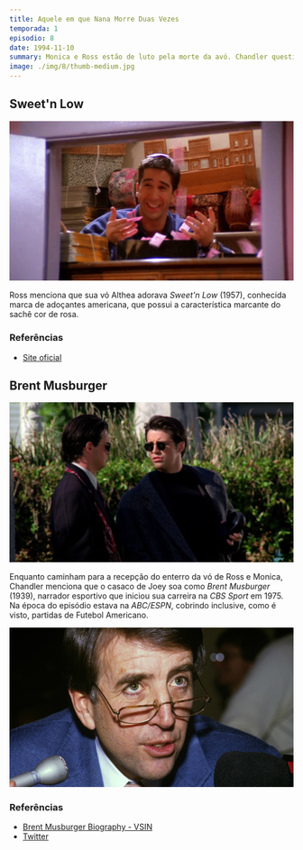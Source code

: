 ```yaml
---
title: Aquele em que Nana Morre Duas Vezes
temporada: 1
episodio: 8
date: 1994-11-10
summary: Monica e Ross estão de luto pela morte da avó. Chandler questiona sua sexualidade.
image: ./img/8/thumb-medium.jpg
---
```


## Sweet'n Low

![Sweet'n Low](./img/8/sweet-n-low.png)

Ross menciona que sua vó Althea adorava *Sweet'n Low* (1957),
conhecida marca de adoçantes americana, que possui a característica marcante
do sachê cor de rosa.

### Referências

- [Site oficial](http://www.sweetnlow.com/brand)

## Brent Musburger

![Brent Musburger](./img/8/brent-musburger.png)

<cena>
  <joey
    original="- What?"
    traducao="- Que foi?"
  />
  <chandler
    original="- Nothing. Just your overcoat sounds remarkably like Brent Musburger."
    traducao="- Nada. Seu casaco tem a voz de Brent Musburger."
  />
</cena>

Enquanto caminham para a recepção do enterro da vó de Ross e Monica, Chandler
menciona que o casaco de Joey soa como *Brent Musburger* (1939), narrador esportivo
que iniciou sua carreira na *CBS Sport* em 1975. Na época do episódio estava na
*ABC/ESPN*, cobrindo inclusive, como é visto, partidas de Futebol Americano.

![Brent Musburger - Foto](./img/8/brent-musburger-photo.jpg)

### Referências

- [Brent Musburger Biography - VSIN](https://www.vsin.com/about/brent-musburger-biography/)
- [Twitter](https://twitter.com/brentmusburger)
